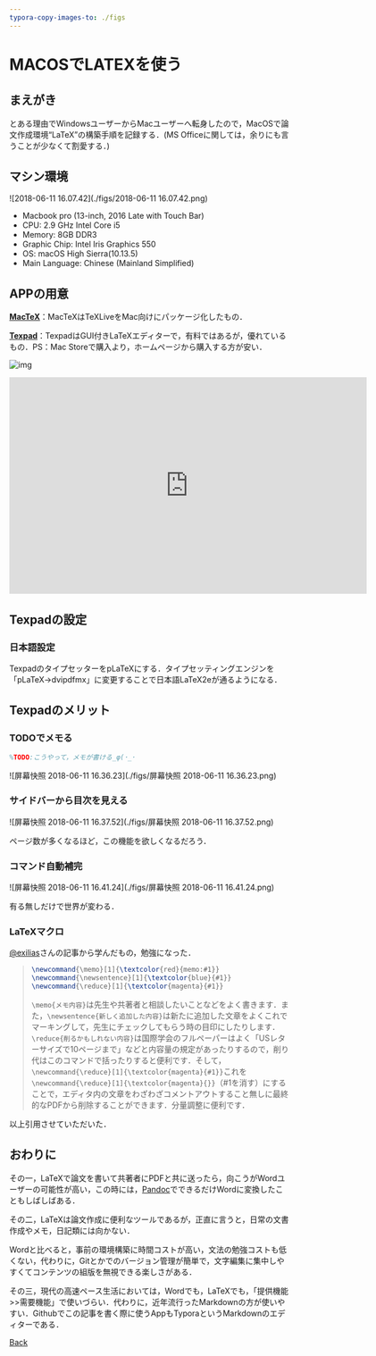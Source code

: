```yaml
---
typora-copy-images-to: ./figs
---
```


# MACOSでLATEXを使う

## まえがき

とある理由でWindowsユーザーからMacユーザーへ転身したので，MacOSで論文作成環境“LaTeX”の構築手順を記録する．(MS Officeに関しては，余りにも言うことが少なくて割愛する．)

## マシン環境

![2018-06-11 16.07.42](./figs/2018-06-11 16.07.42.png)

* Macbook pro (13-inch, 2016 Late with Touch Bar)
* CPU: 2.9 GHz Intel Core i5
* Memory: 8GB DDR3
* Graphic Chip: Intel Iris Graphics 550
* OS: macOS High Sierra(10.13.5)
* Main Language: Chinese (Mainland Simplified)

## APPの用意

[**MacTeX**](https://tug.org/mactex/)：MacTeXはTeXLiveをMac向けにパッケージ化したもの．

[**Texpad**](https://www.texpad.com/)：TexpadはGUI付きLaTeXエディターで，有料ではあるが，優れているもの．PS：Mac Storeで購入より，ホームページから購入する方が安い．

![img](https://www.texpad.com/static/images/news/sawtooth-18.png)

<iframe src="https://player.vimeo.com/video/231354048" width="640" height="388" frameborder="0" allowfullscreen></iframe>

## Texpadの設定

### 日本語設定

TexpadのタイプセッターをpLaTeXにする．タイプセッティングエンジンを「pLaTeX→dvipdfmx」に変更することで日本語LaTeX2eが通るようになる．

## Texpadのメリット

### TODOでメモる

``` latex
%TODO:こうやって，メモが書ける_φ(･_･
```

![屏幕快照 2018-06-11 16.36.23](./figs/屏幕快照 2018-06-11 16.36.23.png)

### サイドバーから目次を見える

![屏幕快照 2018-06-11 16.37.52](./figs/屏幕快照 2018-06-11 16.37.52.png)

ページ数が多くなるほど，この機能を欲しくなるだろう．

### コマンド自動補完

![屏幕快照 2018-06-11 16.41.24](./figs/屏幕快照 2018-06-11 16.41.24.png)

有る無しだけで世界が変わる．

### LaTeXマクロ

[ @exilias](https://qiita.com/exilias/items/70696e9e8dd65e4b7eb9)さんの記事から学んだもの，勉強になった．

> ``` latex
> \newcommand{\memo}[1]{\textcolor{red}{memo:#1}}
> \newcommand{\newsentence}[1]{\textcolor{blue}{#1}}
> \newcommand{\reduce}[1]{\textcolor{magenta}{#1}}
> ```
>
> `\memo{メモ内容}`は先生や共著者と相談したいことなどをよく書きます．また，`\newsentence{新しく追加した内容}`は新たに追加した文章をよくこれでマーキングして，先生にチェックしてもらう時の目印にしたりします．`\reduce{削るかもしれない内容}`は国際学会のフルペーパーはよく「USレターサイズで10ページまで」などと内容量の規定があったりするので，削り代はこのコマンドで括ったりすると便利です．そして，`\newcommand{\reduce}[1]{\textcolor{magenta}{#1}}`これを`\newcommand{\reduce}[1]{\textcolor{magenta}{}}`（#1を消す）にすることで，エディタ内の文章をわざわざコメントアウトすること無しに最終的なPDFから削除することができます．分量調整に便利です．

以上引用させていただいた．

## おわりに

その一，LaTeXで論文を書いて共著者にPDFと共に送ったら，向こうがWordユーザーの可能性が高い，この時には，[Pandoc](https://pandoc.org/)でできるだけWordに変換したこともしばしばある．

その二，LaTeXは論文作成に便利なツールであるが，正直に言うと，日常の文書作成やメモ，日記類には向かない．

Wordと比べると，事前の環境構築に時間コストが高い，文法の勉強コストも低くない，代わりに，Gitとかでのバージョン管理が簡単で，文字編集に集中しやすくてコンテンツの組版を無視できる楽しさがある．

その三，現代の高速ペース生活においては，Wordでも，LaTeXでも，「提供機能>>需要機能」で使いづらい．代わりに，近年流行ったMarkdownの方が使いやすい．Githubでこの記事を書く際に使うAppもTyporaというMarkdownのエディターである．

[Back](README.md)